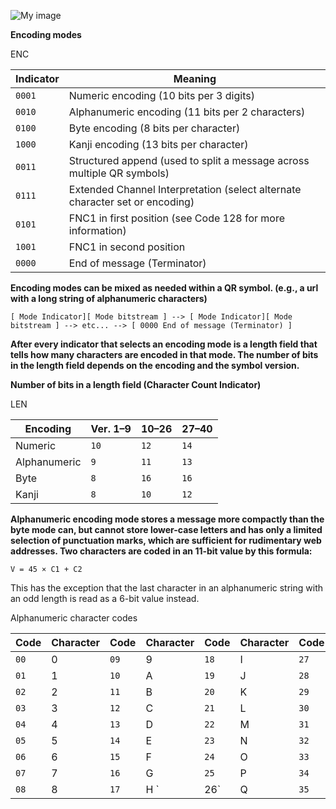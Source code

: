 
![My image](https://github.com/Thecreator1/images/blob/master/1024px-QR_Character_Placement.png)

**Encoding modes** 

ENC

Indicator | Meaning
------------ | -------------
`0001`  | Numeric encoding (10 bits per 3 digits)
`0010`	| Alphanumeric encoding (11 bits per 2 characters)
`0100`	| Byte encoding (8 bits per character)
`1000`	| Kanji encoding (13 bits per character)
`0011`	| Structured append (used to split a message across multiple QR symbols)
`0111`	| Extended Channel Interpretation (select alternate character set or encoding)
`0101`	| FNC1 in first position (see Code 128 for more information)
`1001`	| FNC1 in second position
`0000`	| End of message (Terminator)

**Encoding modes can be mixed as needed within a QR symbol. (e.g., a url with a long string of alphanumeric characters)**

`[ Mode Indicator][ Mode bitstream ] --> [ Mode Indicator][ Mode bitstream ] --> etc... --> [ 0000 End of message (Terminator) ]`

**After every indicator that selects an encoding mode is a length field that tells how many characters are encoded in that mode. The number of bits in the length field depends on the encoding and the symbol version.**

**Number of bits in a length field (Character Count Indicator)**

LEN

Encoding | Ver. 1–9 | 10–26 | 27–40
------------ | ------------- | ------------ | -------------
Numeric |	`10`	|  `12`	  |  `14`
Alphanumeric|	`9`	 | `11`	   | `13`
Byte	  |      `8`	|  `16`	 |   `16`
Kanji   |     `8`	|  `10`	  |  `12`

**Alphanumeric encoding mode stores a message more compactly than the byte mode can, but cannot store lower-case letters and has only a limited selection of punctuation marks, which are sufficient for rudimentary web addresses. 
Two characters are coded in an 11-bit value by this formula:**

`V = 45 × C1 + C2`

This has the exception that the last character in an alphanumeric string with an odd length is read as a 6-bit value instead.


Alphanumeric character codes

Code	| Character	| Code	| Character	| Code	| Character	| Code	| Character	| Code	| Character
----- | --------- | ----- | --------- |------ | --------- | ----- | --------- | ----- | ---------
`00`	|0|	`09`|	9	|`18`	|I	|`27`|	R	|`36`	|Space
`01`	|1|	`10`|	A	|`19`|	J	|`28`|	S	|`37`	|$
`02`	|2|	`11`|	B	|`20`	|K	|`29`	|T	|`38`	|%
`03`	|3|	`12`|	C	|`21`|	L	|`30`	|U	|`39`	|*
`04`	|4|	`13`|	D	|`22`	|M	|`31`	|V	|`40`	|+
`05`	|5|	`14`|	E	|`23`	|N	|`32`	|W	|`41`	|–
`06`	|6|	`15`|	F	|`24`	|O	|`33`	|X	|`42`	|.
`07`	|7|	`16`|	G	|`25`	|P	|`34`	|Y	|`43`	|/
`08`	|8|	`17`|	H	`|26`	|Q	|`35`	|Z	|`44`	|:



